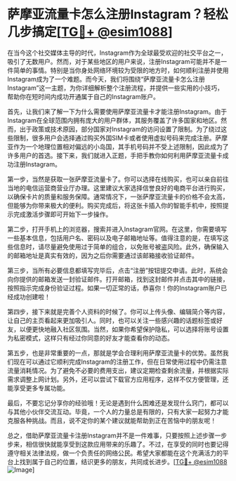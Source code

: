 # 萨摩亚流量卡怎么注册Instagram？轻松几步搞定[[TG💪+ @esim1088](https://t.me/s/esim1088)]

在当今这个社交媒体主导的时代，Instagram作为全球最受欢迎的社交平台之一，吸引了无数用户。然而，对于某些地区的用户来说，注册Instagram可能并不是一件简单的事情。特别是当你身处网络环境较为受限的地方时，如何顺利注册并使用Instagram成为了一个难题。而今天，我们将围绕“萨摩亚流量卡怎么注册Instagram”这一主题，为你详细解析整个注册流程，并提供一些实用的小技巧，帮助你在短时间内成功开通属于自己的Instagram账户。

首先，让我们来了解一下为什么需要使用萨摩亚流量卡才能注册Instagram。由于Instagram在全球范围内拥有庞大的用户群体，其服务覆盖了许多国家和地区。然而，出于政策或技术原因，部分国家对Instagram的访问设置了限制。为了绕过这些限制，很多用户会选择通过购买外国SIM卡或者使用虚拟号码来完成注册。萨摩亚作为一个地理位置相对偏远的小岛国，其手机号码并不受上述限制，因此成为了许多用户的首选。接下来，我们就进入正题，手把手教你如何利用萨摩亚流量卡成功注册Instagram。

第一步，当然是获取一张萨摩亚流量卡了。你可以选择在线购买，也可以亲自前往当地的电信运营商营业厅办理。这里建议大家选择信誉良好的电商平台进行购买，以确保卡片的质量和服务保障。通常情况下，一张萨摩亚流量卡的价格不会太高，但能够为你带来极大的便利。购买完成后，将这张卡插入你的智能手机中，按照提示完成激活步骤即可开始下一步操作。

第二步，打开手机上的浏览器，搜索并进入Instagram官网。在这里，你需要填写一些基本信息，包括用户名、密码以及电子邮箱地址等。值得注意的是，在填写这些信息时，请尽量避免使用过于简单的组合，以免账号被盗风险。此外，确保输入的邮箱地址是真实有效的，因为之后你需要通过该邮箱接收验证邮件。

第三步，当所有必要信息都填写完毕后，点击“注册”按钮提交申请。此时，系统会向你提供的邮箱发送一封验证邮件。打开邮箱，找到这封邮件并点击其中的链接，按照指示完成身份验证过程。如果一切正常的话，恭喜你！你的Instagram账户已经成功创建啦！

第四步，接下来就是完善个人资料的时候了。你可以上传头像、编辑简介等内容，让自己的主页看起来更加吸引人。同时，也可以关注一些感兴趣的话题标签或好友，以便更快地融入社区氛围。当然，如果你希望保护隐私，可以选择将账号设置为私密模式，这样只有经过你同意的好友才能查看你的动态。

第五步，也是非常重要的一点，那就是学会合理利用萨摩亚流量卡的优势。虽然我们现在可以通过它顺利完成Instagram的注册工作，但在日常使用过程中仍需注意流量消耗情况。为了避免不必要的费用支出，建议定期检查剩余流量，并根据实际需求调整上网计划。另外，还可以尝试下载官方应用程序，这样不仅方便管理，还能享受更多专属功能。

最后，不要忘记分享你的经验哦！无论是遇到什么困难还是发现什么窍门，都可以与其他小伙伴交流互动。毕竟，一个人的力量总是有限的，只有大家一起努力才能克服各种挑战。而且，说不定你的某个建议就能帮助到正在苦恼中的朋友呢！

总之，借助萨摩亚流量卡注册Instagram并不是一件难事，只要按照上述步骤一步步来，相信很快就能享受到这款应用带来的乐趣了。不过，在享受的同时也要记得遵守相关法律法规，做一个负责任的网络公民。希望大家都能在这个充满活力的平台上找到属于自己的位置，结识更多的朋友，共同成长进步。[[TG💪+ @esim1088](https://t.me/s/esim1088) ![Image](https://i.postimg.cc/4NQfJmqS/Snipaste-2025-05-13-00-14-12.png)]